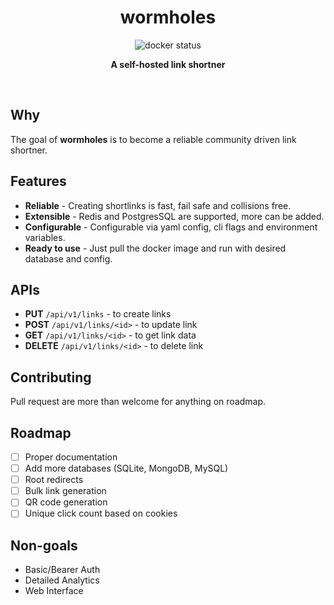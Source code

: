 <h1 align='center'>wormholes</h1>
<p align="center">
  <img alt="docker status" src="https://github.com/mohitsinghs/wormholes/actions/workflows/docker.yml/badge.svg">
</p>
<p align="center">
  <b>A self-hosted link shortner</b><br/>
</p>
<br />

## Why

The goal of **wormholes** is to become a reliable community driven link shortner.

## Features
 
- **Reliable** - Creating shortlinks is fast, fail safe and collisions free.
- **Extensible** - Redis and PostgresSQL are supported, more can be added.
- **Configurable** - Configurable via yaml config, cli flags and environment variables.
- **Ready to use** - Just pull the docker image and run with desired database and config.

## APIs

- **PUT** `/api/v1/links` - to create links
- **POST** `/api/v1/links/<id>` - to update link
- **GET** `/api/v1/links/<id>` - to get link data
- **DELETE** `/api/v1/links/<id>` - to delete link

## Contributing

Pull request are more than welcome for anything on roadmap.

## Roadmap

- [ ] Proper documentation
- [ ] Add more databases (SQLite, MongoDB, MySQL)
- [ ] Root redirects
- [ ] Bulk link generation
- [ ] QR code generation
- [ ] Unique click count based on cookies

## Non-goals

- Basic/Bearer Auth
- Detailed Analytics
- Web Interface

